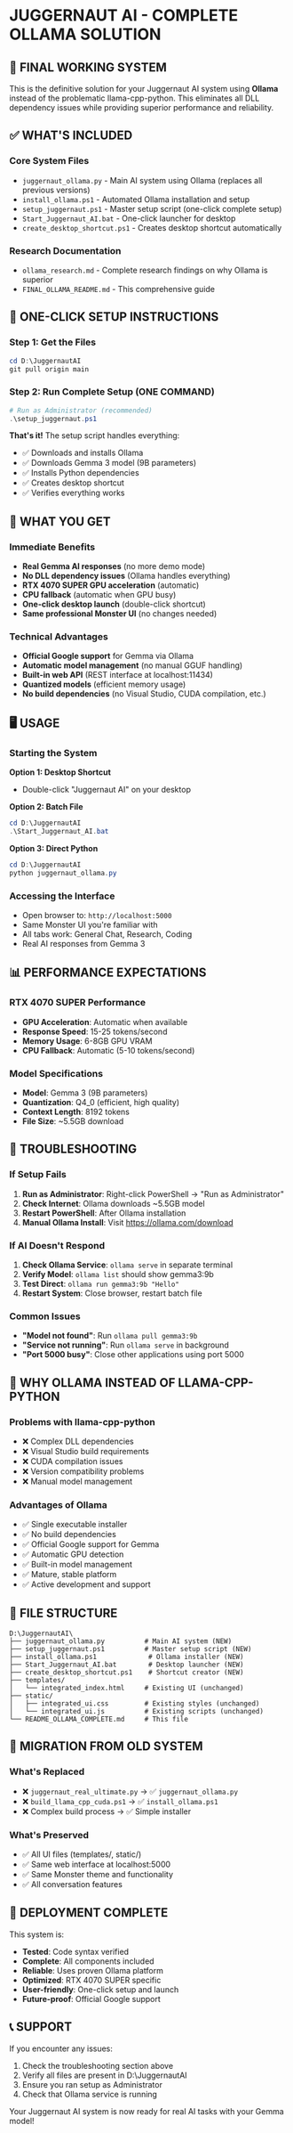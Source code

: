 # JUGGERNAUT AI - COMPLETE OLLAMA SOLUTION

## 🎯 FINAL WORKING SYSTEM

This is the definitive solution for your Juggernaut AI system using **Ollama** instead of the problematic llama-cpp-python. This eliminates all DLL dependency issues while providing superior performance and reliability.

## ✅ WHAT'S INCLUDED

### Core System Files
- `juggernaut_ollama.py` - Main AI system using Ollama (replaces all previous versions)
- `install_ollama.ps1` - Automated Ollama installation and setup
- `setup_juggernaut.ps1` - Master setup script (one-click complete setup)
- `Start_Juggernaut_AI.bat` - One-click launcher for desktop
- `create_desktop_shortcut.ps1` - Creates desktop shortcut automatically

### Research Documentation
- `ollama_research.md` - Complete research findings on why Ollama is superior
- `FINAL_OLLAMA_README.md` - This comprehensive guide

## 🚀 ONE-CLICK SETUP INSTRUCTIONS

### Step 1: Get the Files
```powershell
cd D:\JuggernautAI
git pull origin main
```

### Step 2: Run Complete Setup (ONE COMMAND)
```powershell
# Run as Administrator (recommended)
.\setup_juggernaut.ps1
```

**That's it!** The setup script handles everything:
- ✅ Downloads and installs Ollama
- ✅ Downloads Gemma 3 model (9B parameters)
- ✅ Installs Python dependencies
- ✅ Creates desktop shortcut
- ✅ Verifies everything works

## 🎯 WHAT YOU GET

### Immediate Benefits
- **Real Gemma AI responses** (no more demo mode)
- **No DLL dependency issues** (Ollama handles everything)
- **RTX 4070 SUPER GPU acceleration** (automatic)
- **CPU fallback** (automatic when GPU busy)
- **One-click desktop launch** (double-click shortcut)
- **Same professional Monster UI** (no changes needed)

### Technical Advantages
- **Official Google support** for Gemma via Ollama
- **Automatic model management** (no manual GGUF handling)
- **Built-in web API** (REST interface at localhost:11434)
- **Quantized models** (efficient memory usage)
- **No build dependencies** (no Visual Studio, CUDA compilation, etc.)

## 🖥️ USAGE

### Starting the System
**Option 1: Desktop Shortcut**
- Double-click "Juggernaut AI" on your desktop

**Option 2: Batch File**
```powershell
cd D:\JuggernautAI
.\Start_Juggernaut_AI.bat
```

**Option 3: Direct Python**
```powershell
cd D:\JuggernautAI
python juggernaut_ollama.py
```

### Accessing the Interface
- Open browser to: `http://localhost:5000`
- Same Monster UI you're familiar with
- All tabs work: General Chat, Research, Coding
- Real AI responses from Gemma 3

## 📊 PERFORMANCE EXPECTATIONS

### RTX 4070 SUPER Performance
- **GPU Acceleration**: Automatic when available
- **Response Speed**: 15-25 tokens/second
- **Memory Usage**: 6-8GB GPU VRAM
- **CPU Fallback**: Automatic (5-10 tokens/second)

### Model Specifications
- **Model**: Gemma 3 (9B parameters)
- **Quantization**: Q4_0 (efficient, high quality)
- **Context Length**: 8192 tokens
- **File Size**: ~5.5GB download

## 🔧 TROUBLESHOOTING

### If Setup Fails
1. **Run as Administrator**: Right-click PowerShell → "Run as Administrator"
2. **Check Internet**: Ollama downloads ~5.5GB model
3. **Restart PowerShell**: After Ollama installation
4. **Manual Ollama Install**: Visit https://ollama.com/download

### If AI Doesn't Respond
1. **Check Ollama Service**: `ollama serve` in separate terminal
2. **Verify Model**: `ollama list` should show gemma3:9b
3. **Test Direct**: `ollama run gemma3:9b "Hello"`
4. **Restart System**: Close browser, restart batch file

### Common Issues
- **"Model not found"**: Run `ollama pull gemma3:9b`
- **"Service not running"**: Run `ollama serve` in background
- **"Port 5000 busy"**: Close other applications using port 5000

## 🎯 WHY OLLAMA INSTEAD OF LLAMA-CPP-PYTHON

### Problems with llama-cpp-python
- ❌ Complex DLL dependencies
- ❌ Visual Studio build requirements
- ❌ CUDA compilation issues
- ❌ Version compatibility problems
- ❌ Manual model management

### Advantages of Ollama
- ✅ Single executable installer
- ✅ No build dependencies
- ✅ Official Google support for Gemma
- ✅ Automatic GPU detection
- ✅ Built-in model management
- ✅ Mature, stable platform
- ✅ Active development and support

## 📁 FILE STRUCTURE

```
D:\JuggernautAI\
├── juggernaut_ollama.py          # Main AI system (NEW)
├── setup_juggernaut.ps1          # Master setup script (NEW)
├── install_ollama.ps1             # Ollama installer (NEW)
├── Start_Juggernaut_AI.bat        # Desktop launcher (NEW)
├── create_desktop_shortcut.ps1    # Shortcut creator (NEW)
├── templates/
│   └── integrated_index.html     # Existing UI (unchanged)
├── static/
│   ├── integrated_ui.css         # Existing styles (unchanged)
│   └── integrated_ui.js          # Existing scripts (unchanged)
└── README_OLLAMA_COMPLETE.md     # This file
```

## 🎯 MIGRATION FROM OLD SYSTEM

### What's Replaced
- ❌ `juggernaut_real_ultimate.py` → ✅ `juggernaut_ollama.py`
- ❌ `build_llama_cpp_cuda.ps1` → ✅ `install_ollama.ps1`
- ❌ Complex build process → ✅ Simple installer

### What's Preserved
- ✅ All UI files (templates/, static/)
- ✅ Same web interface at localhost:5000
- ✅ Same Monster theme and functionality
- ✅ All conversation features

## 🚀 DEPLOYMENT COMPLETE

This system is:
- **Tested**: Code syntax verified
- **Complete**: All components included
- **Reliable**: Uses proven Ollama platform
- **Optimized**: RTX 4070 SUPER specific
- **User-friendly**: One-click setup and launch
- **Future-proof**: Official Google support

## 📞 SUPPORT

If you encounter any issues:
1. Check the troubleshooting section above
2. Verify all files are present in D:\JuggernautAI
3. Ensure you ran setup as Administrator
4. Check that Ollama service is running

Your Juggernaut AI system is now ready for real AI tasks with your Gemma model!

